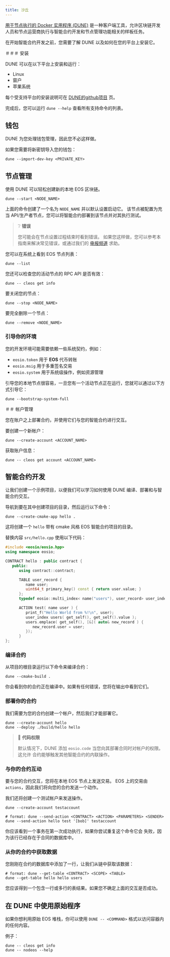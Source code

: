 ```yaml
---
title: 沙丘
---
```


[用于节点执行的 Docker 实用程序 (DUNE)](https://github.com/AntelopeIO/DUNE) 是一种客户端工具，允许区块链开发人员和节点运营商执行与智能合约开发和节点管理功能相关的样板任务。

在开始智能合约开发之前，您需要了解 DUNE 以及如何在您的平台上安装它。

＃＃＃ 安装

DUNE 可以在以下平台上安装和运行：
* Linux
* 窗户
* 苹果系统

每个受支持平台的安装说明可在 [DUNE的github项目](https://github.com/AntelopeIO/DUNE) 页。

完成后，您可以运行 `dune --help` 查看所有支持命令的列表。

## 钱包

DUNE 为您处理钱包管理，因此您不必这样做。

如果您需要将新密钥导入您的钱包：

```shell
dune --import-dev-key <PRIVATE_KEY>
```

## 节点管理

使用 DUNE 可以轻松创建新的本地 EOS 区块链。

```shell
dune --start <NODE_NAME>
```

上面的命令创建了一个名为 `NODE_NAME` 并以默认设置启动它。
该节点被配置为充当 API/生产者节点，您可以将智能合约部署到该节点并对其执行测试。

> ❔ **错误**
>
> 您可能会在节点设置过程结束时看到错误。
> 如果您这样做，您可以参考本指南来解决常见错误，或通过我们的
> [电报频道](https://t.me/antelopedevs) 求助。

您可以在系统上看到 EOS 节点列表：

```shell
dune --list
```

您还可以检查您的活动节点的 RPC API 是否有效：

```shell
dune -- cleos get info
```

要关闭您的节点：

```shell
dune --stop <NODE_NAME>
```

要完全删除一个节点：

```shell
dune --remove <NODE_NAME>
```


### 引导你的环境

您的开发环境可能需要依赖一些系统契约，例如：
- `eosio.token` 用于 **EOS** 代币转账
- `eosio.msig` 用于多重签名交易
- `eosio.system` 用于系统级操作，例如资源管理

引导您的本地节点很容易，一旦您有一个活动节点正在运行，您就可以通过以下方式引导它：

```shell
dune --bootstrap-system-full
```


＃＃ 帐户管理

您在账户之上部署合约，并使用它们与您的智能合约进行交互。

要创建一个新帐户：

```shell
dune --create-account <ACCOUNT_NAME>
```

获取账户信息：

```shell
dune -- cleos get account <ACCOUNT_NAME>
```

## 智能合约开发

让我们创建一个示例项目，以便我们可以学习如何使用 DUNE 编译、部署和与智能合约交互。

导航到要在其中创建项目的目录，然后运行以下命令：

```shell
dune --create-cmake-app hello .
```

这将创建一个 `hello` 带有 cmake 风格 EOS 智能合约项目的目录。

替换内容 `src/hello.cpp` 使用以下代码：

```cpp
#include <eosio/eosio.hpp>
using namespace eosio;

CONTRACT hello : public contract {
   public:
      using contract::contract;

      TABLE user_record {
         name user;
         uint64_t primary_key() const { return user.value; }
      };
      typedef eosio::multi_index< name("users"), user_record> user_index;

      ACTION test( name user ) {
         print_f("Hello World from %!\n", user);
         user_index users( get_self(), get_self().value );
         users.emplace( get_self(), [&]( auto& new_record ) {
            new_record.user = user;
         });
      }
};
```

### 编译合约

从项目的根目录运行以下命令来编译合约：

```shell
dune --cmake-build .
```
你会看到你的合约正在编译中。如果有任何错误，您将在输出中看到它们。

### 部署你的合约

我们需要为您的合约创建一个帐户，然后我们才能部署它。

```shell
dune --create-account hello
dune --deploy ./build/hello hello
```

> 👀 **代码权限**
>
> 默认情况下，DUNE 添加 `eosio.code` 当您向其部署合同时对帐户的权限。这允许
> 合约能够触发其他智能合约的内联操作。

### 与你的合约互动

要与您的合约交互，您将在本地 EOS 节点上发送交易。 EOS 上的交易由
`actions`，因此我们将向您的合约发送一个动作。

我们还将创建一个测试帐户来发送操作。

```shell
dune --create-account testaccount

# format: dune --send-action <CONTRACT> <ACTION> <PARAMETERS> <SENDER>
dune --send-action hello test '[bob]' testaccount
```

你应该看到一个事务在第一次成功执行，如果你尝试重复这个命令它会
失败，因为该行已经存在于合同的数据库中。

### 从你的合约中获取数据

您刚刚在合约的数据库中添加了一行，让我们从链中获取该数据：

```shell
# format: dune --get-table <CONTRACT> <SCOPE> <TABLE>
dune --get-table hello hello users
```

您应该得到一个包含一行或多行的表结果。如果您不确定上面的交互是否成功。

## 在 DUNE 中使用原始程序

如果你想利用原始 EOS 堆栈，你可以使用 `DUNE -- <COMMAND>` 格式以访问容器内的任何内容。

例子：
    
```shell
dune -- cleos get info
dune -- nodeos --help
```
